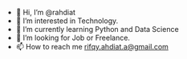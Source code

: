 - 👋 Hi, I’m @rahdiat
- 👀 I’m interested in Technology.
- 🌱 I’m currently learning Python and Data Science
- 💞️ I’m looking for Job or Freelance. 
- 📫 How to reach me rifqy.ahdiat.a@gmail.com

<!---
rahdiat/rahdiat is a ✨ special ✨ repository because its `README.md` (this file) appears on your GitHub profile.
You can click the Preview link to take a look at your changes.
--->
